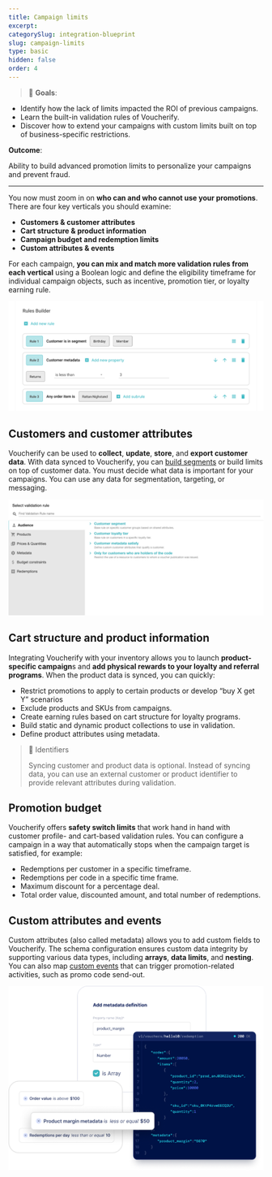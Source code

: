 ```yaml
---
title: Campaign limits
excerpt:
categorySlug: integration-blueprint
slug: campaign-limits
type: basic
hidden: false
order: 4
---
```


> :blue_book: **Goals**:

- Identify how the lack of limits impacted the ROI of previous campaigns.
- Learn the built-in validation rules of Voucherify.
- Discover how to extend your campaigns with custom limits built on top of business-specific restrictions. 


**Outcome**:

Ability to build advanced promotion limits to personalize your campaigns and prevent fraud.

---


You now must zoom in on **who can and who cannot use your promotions**. There are four key verticals you should examine:

- **Customers & customer attributes**
- **Cart structure & product information**
- **Campaign budget and redemption limits**
- **Custom attributes & events**

For each campaign, **you can mix and match more validation rules from each vertical** using a Boolean logic and define the eligibility timeframe for individual campaign objects, such as incentive, promotion tier, or loyalty earning rule.

![Validation rule builder](../../assets/img/guides_integration_blueprint_campaign_limits-01.png "The rule builder for campaign validation")

## Customers and customer attributes

Voucherify can be used to **collect**, **update**, **store**, and **export customer data**. With data synced to Voucherify, you can [build segments](https://support.voucherify.io/article/51-customer-segments "Customer segments") or build limits on top of customer data. You must decide what data is important for your campaigns. You can use any data for segmentation, targeting, or messaging.

![](../../assets/img/guides_integration_blueprint_campaign_limits-02.png "Validation rule UI")

## Cart structure and product information

Integrating Voucherify with your inventory allows you to launch **product-specific campaign**s and **add physical rewards to your loyalty and referral programs**. When the product data is synced, you can quickly:

- Restrict promotions to apply to certain products or develop “buy X get Y” scenarios
- Exclude products and SKUs from campaigns. 
- Create earning rules based on cart structure for loyalty programs.
- Build static and dynamic product collections to use in validation.
- Define product attributes using metadata.

> :blue_book: Identifiers
>
> Syncing customer and product data is optional. Instead of syncing data, you can use an external customer or product identifier to provide relevant attributes during validation.

## Promotion budget

Voucherify offers **safety switch limits** that work hand in hand with customer profile- and cart-based validation rules. You can configure a campaign in a way that automatically stops when the campaign target is satisfied, for example:

- Redemptions per customer in a specific timeframe.
- Redemptions per code in a specific time frame.
- Maximum discount for a percentage deal.
- Total order value, discounted amount, and total number of redemptions.


## Custom attributes and events

Custom attributes (also called metadata) allows you to add custom fields to Voucherify. The schema configuration ensures custom data integrity by supporting various data types, including **arrays**, **data limits**, and **nesting**. You can also map [custom events](https://docs.voucherify.io/reference/track-custom-event "Track custom events")  that can trigger promotion-related  activities, such as promo code send-out.

![Custom attributes and events](../../assets/img/guides_integration_blueprint_campaign_limits-03.png "Metadata and events")